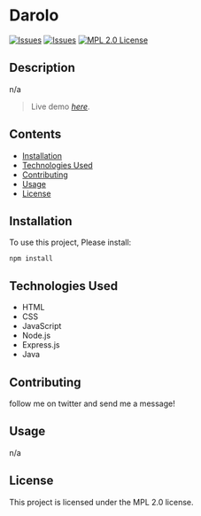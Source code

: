 # Darolo
[![Issues](https://img.shields.io/github/issues/Darolo13/run-buddy)](https://github.com/Darolo13/run-buddy/issues) 
[![Issues](https://img.shields.io/github/contributors/Darolo13/run-buddy)](https://github.com/Darolo13/run-buddy/graphs/authors)
[![MPL 2.0 License](https://img.shields.io/badge/license-MPL%202.0-orange)](https://opensource.org/licenses/MPL%202.0)
## Description
n/a

> Live demo [_here_](n/a).
## Contents
* [Installation](#installation)
* [Technologies Used](#technologies-used)
* [Contributing](#contributing)
* [Usage](#usage)
* [License](#license)

## Installation
To use this project, Please install:
```
npm install
```
## Technologies Used

* HTML
* CSS
* JavaScript
* Node.js
* Express.js
* Java
## Contributing
follow me on twitter and send me a message!
## Usage
n/a
## License
This project is licensed under the MPL 2.0 license.

